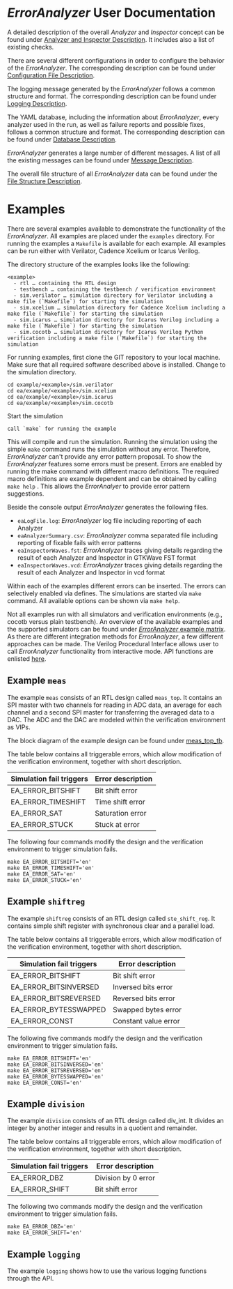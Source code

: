 # *ErrorAnalyzer* User Documentation

A detailed description of the overall *Analyzer* and *Inspector* concept can be found under [Analyzer and Inspector Description](./Inspector.md). It includes also a list of existing checks.

There are several different configurations in order to configure the behavior of the *ErrorAnalyzer*. The corresponding description can be found under [Configuration File Description](./Config.md).

The logging message generated by the *ErrorAnalyzer* follows a common structure and format. The corresponding description can be found under [Logging Description](./Logging.rst).

The YAML database, including the information about *ErrorAnalyzer*, every analyzer used in the run, as well as failure reports and possible fixes, follows a common structure and format. The corresponding description can be found under [Database Description](./eaDatabase.md).

*ErrorAnalyzer* generates a large number of different messages. A list of all the existing messages can be found under [Message Description](./eaDictionary.md).

The overall file structure of all *ErrorAnalyzer* data can be found under the [File Structure Description](./filestructure.md).


# Examples
There are several examples available to demonstrate the functionality of the *ErrorAnalyzer*. All examples are placed under the `examples` directory. 
For running the examples a `Makefile` is available for each example. All examples can be run either with Verilator, Cadence Xcelium or Icarus Verilog.

The directory structure of the examples looks like the following:

    <example>
      - rtl … containing the RTL design
      -	testbench … containing the testbench / verification environment
      -	sim.verilator … simulation directory for Verilator including a make file (`Makefile`) for starting the simulation
      -	sim.xcelium … simulation directory for Cadence Xcelium including a make file (`Makefile`) for starting the simulation
      -	sim.icarus … simulation directory for Icarus Verilog including a make file (`Makefile`) for starting the simulation
      -	sim.cocotb … simulation directory for Icarus Verilog Python verification including a make file (`Makefile`) for starting the simulation

For running examples, first clone the GIT repository to your local machine. Make sure that all required software described above is installed. 
Change to the simulation directory.

    cd example/<example>/sim.verilator 
    cd ea/example/<example>/sim.xcelium 
    cd ea/example/<example>/sim.icarus
    cd ea/example/<example>/sim.cocotb

Start the simulation

    call `make` for running the example
    
This will compile and run the simulation. Running the simulation using the simple `make` command runs the simulation without any error. Therefore, *ErrorAnalyzer* can't provide any error pattern proposal. To show the *ErrorAnalyzer* features some errors must be present. Errors are enabled by running the make command with different macro definitions. The required macro definitions are example dependent and can be obtained by calling `make help` . This allows the *ErrorAnalyer* to provide error pattern suggestions.

Beside the console output *ErrorAnalyzer* generates the following files.

* `eaLogFile.log`: *ErrorAnalyzer* log file including reporting of each Analyzer
* `eaAnalyzerSummary.csv`: *ErrorAnalyzer* comma separated file including reporting of fixable fails with error patterns 
* `eaInspectorWaves.fst`: *ErrorAnalyzer* traces giving details regarding the result of each Analyzer and Inspector in GTKWave FST format
* `eaInspectorWaves.vcd`: *ErrorAnalyzer* traces giving details regarding the result of each Analyzer and Inspector in vcd format

Within each of the examples different errors can be inserted. The errors can selectively enabled via defines. The simulations are started via `make` command. All available options can be shown via `make help`. 

Not all examples run with all simulators and verification environments (e.g., cocotb versus plain testbench). An overview of the available examples and the supported simulators can be found under [*ErrorAnalyzer* example matrix](../example/README.md). As there are different integration methods for *ErrorAnalyzer*, a few different approaches can be made. The Verilog Procedural Interface allows user to call *ErrorAnalyzer* functionality from interactive mode. API functions are enlisted [here](https://github.com/semify-eda/ea_dev/blob/master/doc/eaVPI.md).

## Example `meas`
The example `meas` consists of an RTL design called `meas_top`. It contains an SPI master with two channels for reading in ADC data, an average for each channel and a second SPI master for transferring the averaged data to a DAC. The ADC and the DAC are modeled within the verification environment as VIPs.

The block diagram of the example design can be found under [meas_top_tb](doc/meas_top_tb.svg).

The table below contains all triggerable errors, which allow modification of the verification environment, together with short description.

|Simulation fail triggers|Error description|
|---|---|
|EA_ERROR_BITSHIFT|Bit shift error|
|EA_ERROR_TIMESHIFT|Time shift error|
|EA_ERROR_SAT|Saturation error|
|EA_ERROR_STUCK|Stuck at error|

The following four commands modify the design and the verification environment to trigger simulation fails. 

    make EA_ERROR_BITSHIFT='en'
    make EA_ERROR_TIMESHIFT='en'
    make EA_ERROR_SAT='en'
    make EA_ERROR_STUCK='en'



## Example `shiftreg`
The example `shiftreg` consists of an RTL design called `ste_shift_reg`. It contains simple shift register with synchronous clear and a parallel load.

The table below contains all triggerable errors, which allow modification of the verification environment, together with short description.

|Simulation fail triggers|Error description|
|---|---|
|EA_ERROR_BITSHIFT|Bit shift error|
|EA_ERROR_BITSINVERSED|Inversed bits error|
|EA_ERROR_BITSREVERSED|Reversed bits error|
|EA_ERROR_BYTESSWAPPED|Swapped bytes error|
|EA_ERROR_CONST|Constant value error|

The following five commands modify the design and the verification environment to trigger simulation fails. 

    make EA_ERROR_BITSHIFT='en'
    make EA_ERROR_BITSINVERSED='en'
    make EA_ERROR_BITSREVERSED='en'
    make EA_ERROR_BYTESSWAPPED='en'
    make EA_ERROR_CONST='en'
   

## Example `division`
The example `division` consists of an RTL design called div_int. It divides an integer by another integer and results in a quotient and remainder.

The table below contains all triggerable errors, which allow modification of the verification environment, together with short description.

|Simulation fail triggers|Error description|
|---|---|
|EA_ERROR_DBZ|Division by 0 error|
|EA_ERROR_SHIFT|Bit shift error|

The following two commands modify the design and the verification environment to trigger simulation fails. 

    make EA_ERROR_DBZ='en'
    make EA_ERROR_SHIFT='en'
    

## Example `logging`
The example `logging` shows how to use the various logging functions through the API.

